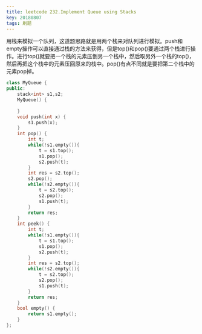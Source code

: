 ```yaml
---
title: leetcode 232.Implement Queue using Stacks
key: 20180807
tags: 刷题
---
```


用栈来模拟一个队列，这道题思路就是用两个栈来对队列进行模拟。push和empty操作可以直接通过栈的方法来获得，但是top()和pop()要通过两个栈进行操作。进行top()就要把一个栈的元素压倒另一个栈中，然后取另外一个栈的top()，然后再把这个栈中的元素压回原来的栈中。pop()有点不同就是要把第二个栈中的元素pop掉。

```c++
class MyQueue {
public:
    stack<int> s1,s2;
    MyQueue() {
        
    }
    void push(int x) {
        s1.push(x);
    }
    int pop() {
    	int t;
        while(!s1.empty()){
        	t = s1.top();
        	s1.pop();
        	s2.push(t);
        }
        int res = s2.top();
        s2.pop();
        while(!s2.empty()){
        	t = s2.top();
        	s2.pop();
        	s1.push(t);
        }
        return res;
    }
    int peek() {
        int t;
        while(!s1.empty()){
        	t = s1.top();
        	s1.pop();
        	s2.push(t);
        }
        int res = s2.top();
        while(!s2.empty()){
        	t = s2.top();
        	s2.pop();
        	s1.push(t);
        }
        return res;
    }
    bool empty() {
        return s1.empty();
    }
};
```



